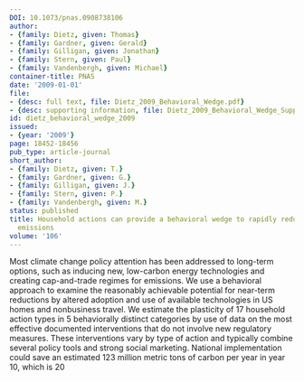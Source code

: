 ```yaml
---
DOI: 10.1073/pnas.0908738106
author:
- {family: Dietz, given: Thomas}
- {family: Gardner, given: Gerald}
- {family: Gilligan, given: Jonathan}
- {family: Stern, given: Paul}
- {family: Vandenbergh, given: Michael}
container-title: PNAS
date: '2009-01-01'
file:
- {desc: full text, file: Dietz_2009_Behavioral_Wedge.pdf}
- {desc: supporting information, file: Dietz_2009_Behavioral_Wedge_Supporting_Info.pdf}
id: dietz_behavioral_wedge_2009
issued:
- {year: '2009'}
page: 18452-18456
pub_type: article-journal
short_author:
- {family: Dietz, given: T.}
- {family: Gardner, given: G.}
- {family: Gilligan, given: J.}
- {family: Stern, given: P.}
- {family: Vandenbergh, given: M.}
status: published
title: Household actions can provide a behavioral wedge to rapidly reduce U.S. carbon
  emissions
volume: '106'
---
```

Most climate change policy attention has been addressed to long-term options, such as inducing new, low-carbon energy technologies and creating cap-and-trade regimes for emissions. We use a behavioral approach to examine the reasonably achievable potential for near-term reductions by altered adoption and use of available technologies in US homes and nonbusiness travel. We estimate the plasticity of 17 household action types in 5 behaviorally distinct categories by use of data on the most effective documented interventions that do not involve new regulatory measures. These interventions vary by type of action and typically combine several policy tools and strong social marketing. National implementation could save an estimated 123 million metric tons of carbon per year in year 10, which is 20

